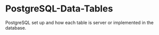 # PostgreSQL-Data-Tables
PostgreSQL set up and how each table is server or implemented in the database.
